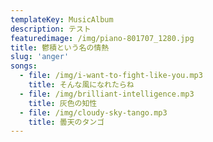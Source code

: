 ```yaml
---
templateKey: MusicAlbum
description: テスト
featuredimage: /img/piano-801707_1280.jpg
title: 鬱積という名の情熱
slug: 'anger'
songs:
  - file: /img/i-want-to-fight-like-you.mp3
    title: そんな風になれたらね
  - file: /img/brilliant-intelligence.mp3
    title: 灰色の知性
  - file: /img/cloudy-sky-tango.mp3
    title: 曇天のタンゴ
---
```


